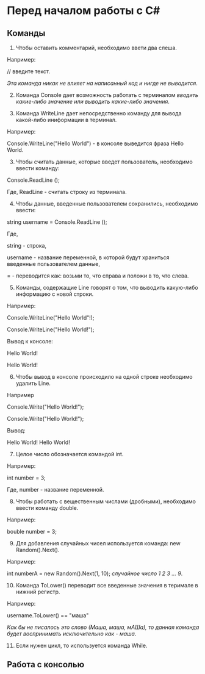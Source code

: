 # Перед началом работы с C#

## Команды

1. Чтобы оставить комментарий, необходимо ввети два слеша. 

Например:

// введите текст. 

*Эта команда никак не влияет на написанный код и нигде не выводится*.

2. Команда Console дает возможность работать с терминалом *вводить какие-либо значение или выводить какие-либо значения*.

3. Команда WriteLine дает непосредственно команду для вывода какой-либо иниформации в терминал.

Например:

Console.WriteLine("Hello World") - в консоле выведится фраза Hello World.

3. Чтобы считать данные, которые введет пользователь, необходимо ввести команду:

Console.ReadLine ();

Где, ReadLine - считать строку из терминала.

4. Чтобы данные, введенные пользователем сохранились, необходимо ввести:

string username = Console.ReadLine ();

Где,

string - строка,

username - название переменной, в которой будут храниться введенные пользователем данные,

= - переводится как: возьми то, что справа и положи в то, что слева.

5. Команды, содержащие Line говорят о том, что выводить какую-либо информацию с новой строки.

Например: 

Console.WriteLine("Hello World"!);

Console.WriteLine("Hello World!");

Вывод к консоле:

Hello World!

Hello World!

6. Чтобы вывод в консоле происходило на одной строке необходимо удалить Line.

Например

Console.Write("Hello World!");

Console.Write("Hello World!");

Вывод:

Hello World! Hello World!

7. Целое число обозначается командой int.

Например:

int number = 3;

Где, number - название переменной.

8. Чтобы работать с вещественным числами (дробными), необходимо ввести команду double.

Например:

bouble number = 3;

9. Для добавления случайных чисел используется команда: new Random().Next().

Например:

int numberA = new Random().Next(1, 10); *случайное число 1 2 3 ... 9*.

10. Команда ToLower() переводит все введенные значения в теримале в нижний регистр.

Например:

username.ToLower() == "маша"

*Как бы не писалось это слово (Маша, маша, мАШа), то данная команда будет воспринимать исключительно как - маша*.

11. Если нужен цикл, то используется команда While.

## Работа с консолью